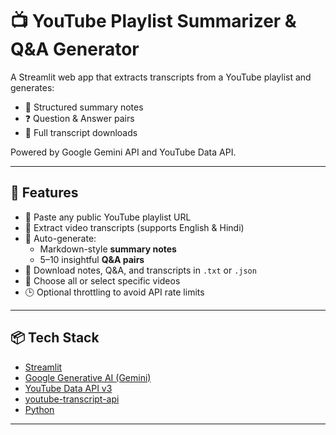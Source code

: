 # 📺 YouTube Playlist Summarizer & Q&A Generator

A Streamlit web app that extracts transcripts from a YouTube playlist and generates:
- 📘 Structured summary notes
- ❓ Question & Answer pairs
- 📄 Full transcript downloads

Powered by Google Gemini API and YouTube Data API.

---

## 🚀 Features

- 🔗 Paste any public YouTube playlist URL
- 📄 Extract video transcripts (supports English & Hindi)
- 🤖 Auto-generate:
  - Markdown-style **summary notes**
  - 5–10 insightful **Q&A pairs**
- 🧾 Download notes, Q&A, and transcripts in `.txt` or `.json`
- 🧩 Choose all or select specific videos
- 🕒 Optional throttling to avoid API rate limits

---

## 📦 Tech Stack

- [Streamlit](https://streamlit.io/)
- [Google Generative AI (Gemini)](https://ai.google.dev/)
- [YouTube Data API v3](https://developers.google.com/youtube/v3)
- [youtube-transcript-api](https://pypi.org/project/youtube-transcript-api/)
- [Python](https://www.python.org/)

---
